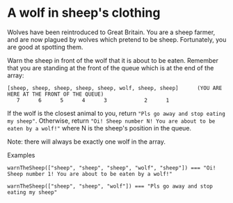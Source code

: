 # A wolf in sheep's clothing

Wolves have been reintroduced to Great Britain. You are a sheep farmer, and are now plagued by wolves which pretend to be sheep. Fortunately, you are good at spotting them.

Warn the sheep in front of the wolf that it is about to be eaten. Remember that you are standing at the front of the queue which is at the end of the array:

```
[sheep, sheep, sheep, sheep, sheep, wolf, sheep, sheep]      (YOU ARE HERE AT THE FRONT OF THE QUEUE)
   7      6      5      4      3            2      1
```

If the wolf is the closest animal to you, return `"Pls go away and stop eating my sheep"`. Otherwise, return `"Oi! Sheep number N! You are about to be eaten by a wolf!"` where N is the sheep's position in the queue.

Note: there will always be exactly one wolf in the array.

Examples
```
warnTheSheep(["sheep", "sheep", "sheep", "wolf", "sheep"]) === "Oi! Sheep number 1! You are about to be eaten by a wolf!"
```
```
warnTheSheep(["sheep", "sheep", "wolf"]) === "Pls go away and stop eating my sheep"
```